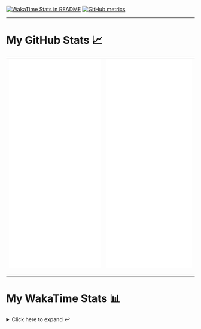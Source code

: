[![WakaTime Stats in README](https://github.com/LOsioChico/LOsioChico/actions/workflows/waka.yml/badge.svg)](https://github.com/LOsioChico/LOsioChico/actions/workflows/waka.yml) [![GitHub metrics](https://github.com/LOsioChico/LOsioChico/actions/workflows/metrics.yml/badge.svg)](https://github.com/LOsioChico/LOsioChico/actions/workflows/metrics.yml)

---

# My GitHub Stats 📈

| ![](./assets/metrics.svg) | ![](./assets/metrics2.svg) |
| ------------------------- | -------------------------- |

---

# My WakaTime Stats 📊

<details>
<summary>Click here to expand ↩️</summary>
<br>

<!--START_SECTION:waka-->
![Code Time](http://img.shields.io/badge/Code%20Time-1%2C837%20hrs-blue)

![Lines of code](https://img.shields.io/badge/From%20Hello%20World%20I%27ve%20Written-354.9%20thousand%20lines%20of%20code-blue)

**🐱 My GitHub Data** 

> 📦 599.4 kB Used in GitHub's Storage 
 > 
> 🚫 Not Opted to Hire
 > 
> 📜 23 Public Repositories 
 > 
> 🔑 29 Private Repositories 
 > 
**I'm a Night 🦉** 

```text
🌞 Morning                583 commits         ███░░░░░░░░░░░░░░░░░░░░░░   13.89 % 
🌆 Daytime                1272 commits        ████████░░░░░░░░░░░░░░░░░   30.30 % 
🌃 Evening                1449 commits        █████████░░░░░░░░░░░░░░░░   34.52 % 
🌙 Night                  894 commits         █████░░░░░░░░░░░░░░░░░░░░   21.30 % 
```
📅 **I'm Most Productive on Thursday** 

```text
Monday                   580 commits         ███░░░░░░░░░░░░░░░░░░░░░░   13.82 % 
Tuesday                  643 commits         ████░░░░░░░░░░░░░░░░░░░░░   15.32 % 
Wednesday                473 commits         ███░░░░░░░░░░░░░░░░░░░░░░   11.27 % 
Thursday                 743 commits         ████░░░░░░░░░░░░░░░░░░░░░   17.70 % 
Friday                   643 commits         ████░░░░░░░░░░░░░░░░░░░░░   15.32 % 
Saturday                 737 commits         ████░░░░░░░░░░░░░░░░░░░░░   17.56 % 
Sunday                   379 commits         ██░░░░░░░░░░░░░░░░░░░░░░░   09.03 % 
```


📊 **This Week I Spent My Time On** 

```text
💬 Programming Languages: 
TypeScript               3 hrs 46 mins       ███████████████░░░░░░░░░░   59.32 % 
JavaScript               2 hrs 9 mins        █████████░░░░░░░░░░░░░░░░   34.03 % 
JSON                     20 mins             █░░░░░░░░░░░░░░░░░░░░░░░░   05.37 % 
HTML                     3 mins              ░░░░░░░░░░░░░░░░░░░░░░░░░   00.90 % 
Markdown                 1 min               ░░░░░░░░░░░░░░░░░░░░░░░░░   00.33 % 
```

**I Mostly Code in TypeScript** 

```text
TypeScript               30 repos            ██████████████░░░░░░░░░░░   54.55 % 
Scala                    6 repos             ███░░░░░░░░░░░░░░░░░░░░░░   10.91 % 
Python                   3 repos             █░░░░░░░░░░░░░░░░░░░░░░░░   05.45 % 
Java                     2 repos             █░░░░░░░░░░░░░░░░░░░░░░░░   03.64 % 
Astro                    2 repos             █░░░░░░░░░░░░░░░░░░░░░░░░   03.64 % 
```




 Last Updated on 07/11/2024 01:00:32 UTC
<!--END_SECTION:waka-->

## </details>
